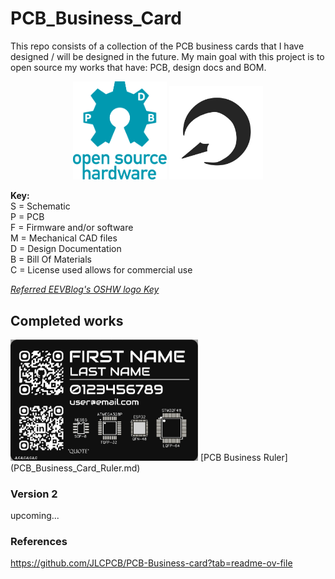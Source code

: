 # PCB_Business_Card
This repo consists of a collection of the PCB business cards that I have designed / will be designed in the future. My main goal with this project is to open source my works that have: PCB, design docs and BOM.
<p align="center">
  <img src="assets/oshw.svg" alt="OSHW PDB Logo" width="150"/>
  <img src="assets/my_logo.png" alt="My Logo" width="150"/>
</p>

**Key:** <br>
S = Schematic <br>
P = PCB <br>
F = Firmware and/or software <br>
M = Mechanical CAD files <br>
D = Design Documentation <br>
B = Bill Of Materials <br>
C = License used allows for commercial use <br>

*[Referred EEVBlog's OSHW logo Key](https://www.eevblog.com/oshw/)*

## Completed works
<img src="assets/Bottom_Layer_Ruler.png" alt="Bottom Layer Ruler" width="300"/>
[PCB Business Ruler](PCB_Business_Card_Ruler.md)

### Version 2
upcoming...

### References
https://github.com/JLCPCB/PCB-Business-card?tab=readme-ov-file
